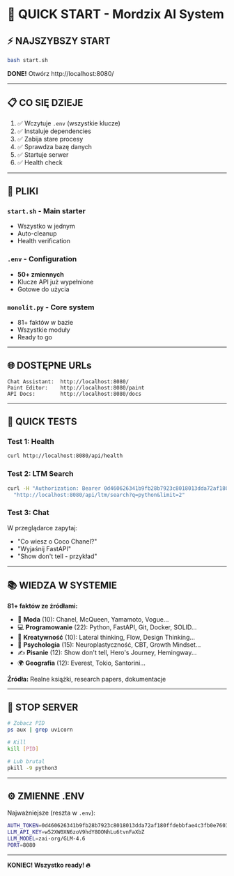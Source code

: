 # 🚀 QUICK START - Mordzix AI System

## ⚡ NAJSZYBSZY START

```bash
bash start.sh
```

**DONE!** Otwórz http://localhost:8080/ 

---

## 📋 CO SIĘ DZIEJE

1. ✅ Wczytuje `.env` (wszystkie klucze)
2. ✅ Instaluje dependencies
3. ✅ Zabija stare procesy
4. ✅ Sprawdza bazę danych
5. ✅ Startuje serwer
6. ✅ Health check

---

## 🔧 PLIKI

### `start.sh` - Main starter
- Wszystko w jednym
- Auto-cleanup
- Health verification

### `.env` - Configuration  
- **50+ zmiennych**
- Klucze API już wypełnione
- Gotowe do użycia

### `monolit.py` - Core system
- 81+ faktów w bazie
- Wszystkie moduły
- Ready to go

---

## 🌐 DOSTĘPNE URLs

```
Chat Assistant:  http://localhost:8080/
Paint Editor:    http://localhost:8080/paint  
API Docs:        http://localhost:8080/docs
```

---

## 🧪 QUICK TESTS

### Test 1: Health
```bash
curl http://localhost:8080/api/health
```

### Test 2: LTM Search
```bash
curl -H "Authorization: Bearer 0d460626341b9fb28b7923c8018013dda72af180ffdebbfae4c3fb0e7603b9a5" \
  "http://localhost:8080/api/ltm/search?q=python&limit=2"
```

### Test 3: Chat
W przeglądarce zapytaj:
- "Co wiesz o Coco Chanel?"
- "Wyjaśnij FastAPI"
- "Show don't tell - przykład"

---

## 📚 WIEDZA W SYSTEMIE

**81+ faktów ze źródłami:**

- 🎨 **Moda** (10): Chanel, McQueen, Yamamoto, Vogue...
- 💻 **Programowanie** (22): Python, FastAPI, Git, Docker, SOLID...
- 🎨 **Kreatywność** (10): Lateral thinking, Flow, Design Thinking...
- 🧠 **Psychologia** (15): Neuroplastyczność, CBT, Growth Mindset...
- ✍️ **Pisanie** (12): Show don't tell, Hero's Journey, Hemingway...
- 🌍 **Geografia** (12): Everest, Tokio, Santorini...

**Źródła:** Realne książki, research papers, dokumentacje

---

## 🛑 STOP SERVER

```bash
# Zobacz PID
ps aux | grep uvicorn

# Kill
kill [PID]

# Lub brutal
pkill -9 python3
```

---

## ⚙️ ZMIENNE .ENV

Najważniejsze (reszta w `.env`):

```bash
AUTH_TOKEN=0d460626341b9fb28b7923c8018013dda72af180ffdebbfae4c3fb0e7603b9a5
LLM_API_KEY=w52XW0XN6zoV9hdY8OONhLu6tvnFaXbZ
LLM_MODEL=zai-org/GLM-4.6
PORT=8080
```

---

**KONIEC! Wszystko ready! 🔥**
